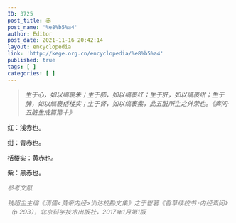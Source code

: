 ```yaml
---
ID: 3725
post_title: 赤
post_name: '%e8%b5%a4'
author: Editor
post_date: 2021-11-16 20:42:14
layout: encyclopedia
link: 'http://kege.org.cn/encyclopedia/%e8%b5%a4'
published: true
tags: [ ]
categories: [ ]
---
```

<blockquote><em>生于心，如以缟裹朱；生于肺，如以缟裹红；生于肝，如以缟裹绀；生于脾，如以缟裹栝楼实；生于肾，如以缟裹紫，此五脏所生之外荣也。《素问·五脏生成篇第十》</em></blockquote>
红：浅赤也。

绀：青赤也。

栝楼实：黄赤也。

紫：黑赤也。

<span style="color: #808080;"><em> 参考文献</em></span>

<span style="color: #808080;"><em>钱超尘主编《清儒&lt;黄帝内经&gt;训诂校勘文集》之于鬯著《香草续校书 ·内经素问》（p.293），北京科学技术出版社，2017年1月第1版</em></span>